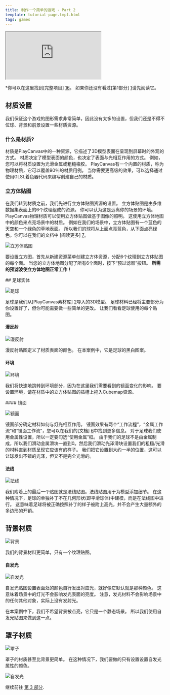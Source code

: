 ```yaml
---
title: 制作一个简单的游戏 - Part 2
template: tutorial-page.tmpl.html
tags: games
---
```


<iframe src="https://playcanv.as/p/KH37bnOk?overlay=false"></iframe>

*你可以在这里找到[完整项目] [16]。 如果你还没有看过[第1部分] [1]请先阅读它。

## 材质设置

我们保证这个游戏的图形需求非常简单，因此没有太多的设置，但我们还是不得不位球、背景和前景设置一些材质资源。

### 什么是材质?

材质是PlayCanvas中的一种资源，它描述了3D模型表面在呈现到屏幕时的外观的方式。 材质决定了模型表面的颜色，也决定了表面与光相互作用的方式。 例如，您可以将材质设置为光滑金属或粗糙橡胶。 PlayCanvas有一个内置的材质，称为物理材质，它可以覆盖90％的材质用例。 当你需要更高级的效果，可以选择通过使用GLSL着色器代码来编写创建自己的材质。

### 立方体贴图

在我们转到材质之前，我们先进行立方体贴图资源的设置。 立方体贴图是由多维数据集表面上的6个纹理组成的资源。 你可以认为这是远离你的场景的环境。 PlayCanvas物理材质可以使用立方体贴图做基于图像的照明。 这使用立方体地图中的颜色来点亮场景中的材质。 例如在我们的场景中，立方体贴图有一个蓝色的天空和一个绿色的草地表面。 所以我们的球将从上面点亮蓝色，从下面点亮绿色。你可以在我们的文档中 [阅读更多] [7]。

![立方体贴图][8]

要设置立方图，首先从新建资源菜单创建立方体资源，分配6个纹理到立方体贴图的每个面。 当您的立方体地图分配了所有6个面时，按下“预过滤器”按钮。 **所需的预滤波使立方体地图正常工作！**

## 足球实体

![足球][3]

足球是我们从[PlayCanvas素材库] [2]导入的3D模型。 足球材料已经将主要部分为你设置好了，但你可能需要做一些简单的更改。 让我们看看足球使用的每个贴图。

#### 漫反射

![漫反射][4]

漫反射贴图定义了材质表面的颜色。 在本案例中，它是足球的黑白图案。

#### 环境

![环境][9]

我们将快速地跳转到环境部分，因为在这里我们需要看到的镜面变化的影响。 要设置环境，请在材质中的立方体贴图的插槽上拖入Cubemap资源。

#### 镜面

![镜面][5]

镜面部分确定材料如何与灯光相互作用。 镜面效果有两个“工作流程”，“金属工作流”和“镜面工作流”，您可以在我们的[文档] [6]中找到更多信息。 对于足球我们使用金属性设置，所以一定要勾选“使用金属”框。 由于我们的足球不是由金属制成，所以我们滑动金属滑块一直到0。然后我们滑动光泽滑块设置我们的粗糙/光滑的材料直到材质呈现它应该有的样子。 我们把它设置到大约一半的位置，这可以让球发出不错的光泽，但又不是完全光滑的。

#### 法线

![法线][10]

我们附着上的最后一个贴图就是法线贴图。法线贴图用于为模型添加细节。 在这种情况下，足球的单独补丁不在几何形状(即平滑球体)中建模，而是在法线图中进行。 这意味着足球将被正确按照补丁的样子被附上高光，并不会产生大量额外的多边形的开销。

## 背景材质

![背景][11]

我们的背景材料更简单，只有一个纹理贴图。

#### 自发光

![自发光][12]

自发光贴图设置表面处的颜色自行发出对应光，就好像它默认就是那种颜色。 这意味着场景中的灯光不会影响发光表面的亮度。 注意，发光材料不会影响场景中的任何其他对象，实际上没有发射光。

在本案例中下，我们不希望背景被点亮，它只是一个静态场景。 所以我们使用自发光贴图来做到这一点。

## 罩子材质

![罩子][13]

罩子的材质甚至比背景更简单。 在这种情况下，我们要做的只有设置设置自发光属性的颜色。

![自发光][14]

继续前往 [第 3 部分][15].

[1]: /tutorials/beginner/keepyup-part-one
[2]: http://store.playcanvas.com/
[3]: /images/tutorials/beginner/keepyup-part-two/ball-material.jpg
[4]: /images/tutorials/beginner/keepyup-part-two/ball-diffuse.jpg
[5]: /images/tutorials/beginner/keepyup-part-two/ball-spec.jpg
[6]: /user-manual/graphics/physical-rendering/physical-materials/
[7]: /user-manual/assets/cubemaps/
[8]: /images/tutorials/beginner/keepyup-part-two/cubemap-preview.jpg
[9]: /images/tutorials/beginner/keepyup-part-two/ball-env.jpg
[10]: /images/tutorials/beginner/keepyup-part-two/ball-normal.jpg
[11]: /images/tutorials/beginner/keepyup-part-two/backdrop-material.jpg
[12]: /images/tutorials/beginner/keepyup-part-two/backdrop-emissive.jpg
[13]: /images/tutorials/beginner/keepyup-part-two/overlay-material.jpg
[14]: /images/tutorials/beginner/keepyup-part-two/overlay-emissive.jpg
[15]: /tutorials/beginner/keepyup-part-three
[16]: https://playcanvas.com/project/406050

